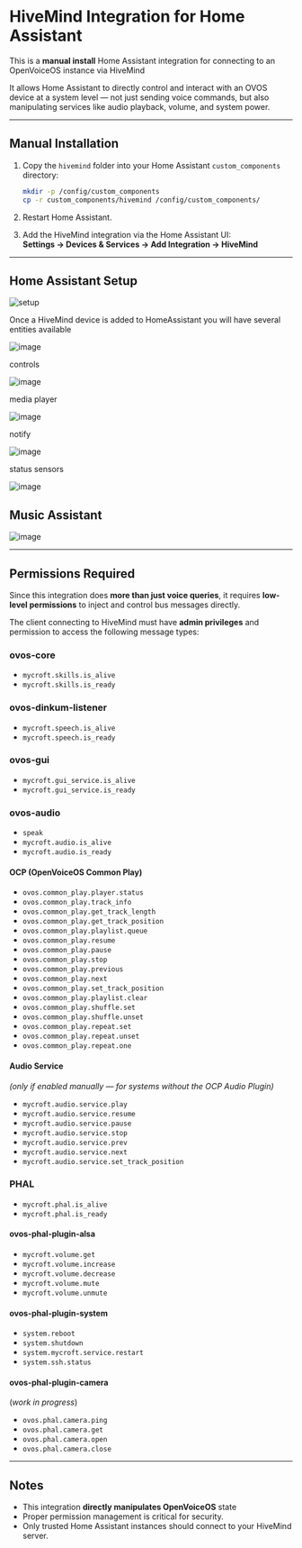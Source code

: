 # HiveMind Integration for Home Assistant

This is a **manual install** Home Assistant integration for connecting to an OpenVoiceOS instance via HiveMind

It allows Home Assistant to directly control and interact with an OVOS device at a system level — not just sending voice commands, but also manipulating services like audio playback, volume, and system power.

---

## Manual Installation

1. Copy the `hivemind` folder into your Home Assistant `custom_components` directory:

   ```bash
   mkdir -p /config/custom_components
   cp -r custom_components/hivemind /config/custom_components/
   ```

2. Restart Home Assistant.

3. Add the HiveMind integration via the Home Assistant UI:  
   **Settings → Devices & Services → Add Integration → HiveMind**

---

## Home Assistant Setup

![setup](https://github.com/user-attachments/assets/ecb329a3-312a-47b0-abe5-fb94a78f9628)

Once a HiveMind device is added to HomeAssistant you will have several entities available

![image](https://github.com/user-attachments/assets/4014f934-6a6d-4b7f-8e13-12781df64bac)

controls

![image](https://github.com/user-attachments/assets/b33991d9-92bc-4f4c-a3e3-f0f87bd3a6aa)

media player

![image](https://github.com/user-attachments/assets/9bb3bdba-bce0-47f5-b837-6f934eff67ef)

notify

![image](https://github.com/user-attachments/assets/57a797f7-06a6-4d12-9eb0-a3496fe32748)

status sensors

![image](https://github.com/user-attachments/assets/de6337ea-6731-4796-b723-4770b91df1d2)


## Music Assistant

![image](https://github.com/user-attachments/assets/1b0adcb0-bb92-4125-82ee-36367ce2bf60)

---

## Permissions Required

Since this integration does **more than just voice queries**, it requires **low-level permissions** to inject and control bus messages directly.  

The client connecting to HiveMind must have **admin privileges** and permission to access the following message types:

### ovos-core
- `mycroft.skills.is_alive`
- `mycroft.skills.is_ready`

### ovos-dinkum-listener
- `mycroft.speech.is_alive`
- `mycroft.speech.is_ready`

### ovos-gui
- `mycroft.gui_service.is_alive`
- `mycroft.gui_service.is_ready`

### ovos-audio
- `speak`
- `mycroft.audio.is_alive`
- `mycroft.audio.is_ready`

#### OCP (OpenVoiceOS Common Play)
- `ovos.common_play.player.status`
- `ovos.common_play.track_info`
- `ovos.common_play.get_track_length`
- `ovos.common_play.get_track_position`
- `ovos.common_play.playlist.queue`
- `ovos.common_play.resume`
- `ovos.common_play.pause`
- `ovos.common_play.stop`
- `ovos.common_play.previous`
- `ovos.common_play.next`
- `ovos.common_play.set_track_position`
- `ovos.common_play.playlist.clear`
- `ovos.common_play.shuffle.set`
- `ovos.common_play.shuffle.unset`
- `ovos.common_play.repeat.set`
- `ovos.common_play.repeat.unset`
- `ovos.common_play.repeat.one`

#### Audio Service
*(only if enabled manually — for systems without the OCP Audio Plugin)*

- `mycroft.audio.service.play`
- `mycroft.audio.service.resume`
- `mycroft.audio.service.pause`
- `mycroft.audio.service.stop`
- `mycroft.audio.service.prev`
- `mycroft.audio.service.next`
- `mycroft.audio.service.set_track_position`

### PHAL
- `mycroft.phal.is_alive`
- `mycroft.phal.is_ready`

#### ovos-phal-plugin-alsa
- `mycroft.volume.get`
- `mycroft.volume.increase`
- `mycroft.volume.decrease`
- `mycroft.volume.mute`
- `mycroft.volume.unmute`

#### ovos-phal-plugin-system
- `system.reboot`
- `system.shutdown`
- `system.mycroft.service.restart`
- `system.ssh.status`

#### ovos-phal-plugin-camera

(*work in progress*)

- `ovos.phal.camera.ping`
- `ovos.phal.camera.get`
- `ovos.phal.camera.open`
- `ovos.phal.camera.close`

---

## Notes

- This integration **directly manipulates OpenVoiceOS** state
- Proper permission management is critical for security.
- Only trusted Home Assistant instances should connect to your HiveMind server.


